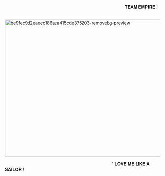⠀⠀⠀⠀⠀⠀⠀⠀⠀⠀⠀⠀⠀⠀⠀⠀⠀⠀⠀⠀⠀⠀⠀⠀⠀⠀⠀⠀⠀⠀⠀⠀⠀⠀⠀⠀⠀⠀𝐓𝐄𝐀𝐌 𝐄𝐌𝐏𝚰𝐑𝐄 !

⠀⠀⠀⠀⠀⠀⠀⠀⠀⠀⠀⠀⠀⠀⠀⠀⠀<img width="559" height="447" alt="be9fec9d2eaeec186aea415cde375203-removebg-preview" src="https://github.com/user-attachments/assets/75ad8fe9-e163-4f08-a5db-faa6e967d75e" />

⠀⠀⠀⠀⠀⠀⠀⠀⠀⠀⠀⠀⠀⠀⠀⠀⠀⠀⠀⠀⠀⠀⠀⠀⠀⠀⠀⠀⠀⠀⠀⠀⠀⠀' 𝐋𝐎𝐕𝐄 𝐌𝐄 𝐋𝐈𝐊𝐄 𝐀 𝐒𝐀𝐈𝐋𝐎𝐑 !
